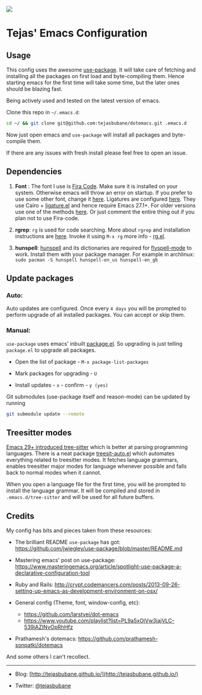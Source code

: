 [![](https://img.shields.io/badge/emacs-config-brightgreen.svg)](https://github.com/tejasbubane/dotemacs)

# Tejas' Emacs Configuration

## Usage

This config uses the awesome [use-package](https://github.com/jwiegley/use-package).
It will take care of fetching and installing all the packages on first load and byte-compiling them.
Hence starting emacs for the first time will take some time, but the later ones should be blazing fast.

Being actively used and tested on the latest version of emacs.

Clone this repo in `~/.emacs.d`:

```sh
cd ~/ && git clone git@github.com:tejasbubane/dotemacs.git .emacs.d
```

Now just open emacs and `use-package` will install all packages and byte-compile them.

If there are any issues with fresh install please feel free to open an issue.

## Dependencies

1. **Font** : The font I use is [Fira Code](https://github.com/tonsky/FiraCode).
   Make sure it is installed on your system.
   Otherwise emacs will throw an error on startup.
   If you prefer to use some other font, change it [here](config/theme-font-config.el).
   Ligatures are configured [here](utils/fira-code-mode.el). They use Cairo + [ligature.el](https://github.com/mickeynp/ligature.el)
   and hence require Emacs 27.1+. For older versions use one of the methods [here](https://github.com/tonsky/FiraCode/wiki/Emacs-instructions).
   Or just comment the entire thing out if you plan not to use Fira-code.

2. **rgrep**: `rg` is used for code searching. More about `rgrep` and installation instructions are
   [here](https://github.com/BurntSushi/ripgrep).
   Invoke it using `M-x rg` more info - [rg.el](https://github.com/Wilfred/ag.el).

3. **hunspell**: [hunspell](https://hunspell.github.io/) and its dictionaries are required
   for [flyspell-mode](https://www.emacswiki.org/emacs/FlySpell) to work. Install them with your package manager.
   For example in archlinux: `sudo pacman -S hunspell hunspell-en_us hunspell-en_gb`


## Update packages

### Auto:

Auto updates are configured. Once every `4 days` you will be prompted to perform upgrade of all installed packages. You can accept or skip them.

### Manual:

`use-package` uses emacs' inbuilt [package.el](http://wikemacs.org/wiki/Package.el).
So upgrading is just telling `package.el` to upgrade all packages.

* Open the list of package - `M-x package-list-packages`

* Mark packages for upgrading - `U`

* Install updates - `x` - confirm - `y (yes)`

Git submodules (use-package itself and reason-mode) can be updated by running

```sh
git submodule update --remote
```

## Treesitter modes

[Emacs 29+ introduced tree-sitter](https://emacs-tree-sitter.github.io/) which is better at parsing programming languages.
There is a neat package [treesit-auto.el](https://github.com/renzmann/treesit-auto/) which automates everything related to treesitter modes.
It fetches language grammars, enables treesitter major modes for language whenever possible and falls back to normal modes when it cannot.

When you open a language file for the first time, you will be prompted to install the language grammar. It will be compiled and stored in `.emacs.d/tree-sitter` and will be used for all future buffers.

## Credits

My config has bits and pieces taken from these resources:

* The brilliant README `use-package` has got:
https://github.com/jwiegley/use-package/blob/master/README.md

* Mastering emacs' post on use-package:
https://www.masteringemacs.org/article/spotlight-use-package-a-declarative-configuration-tool

* Ruby and Rails:
http://crypt.codemancers.com/posts/2013-09-26-setting-up-emacs-as-development-environment-on-osx/

* General config (Theme, font, window-config, etc):
  - https://github.com/larstvei/dot-emacs
  - https://www.youtube.com/playlist?list=PL9a5xOjVw3jajVLC-539iAZINvOpRhHfz

* Prathamesh's dotemacs:
https://github.com/prathamesh-sonpatki/dotemacs

And some others I can't recollect.

___


* Blog: [http://tejasbubane.github.io/](http://tejasbubane.github.io/)

* Twitter: [@tejasbubane](https://twitter.com/tejasbubane)
